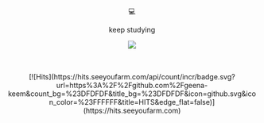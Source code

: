 <div align="center"> 💻
  
  keep studying<br />
  <p align="center"><img src="https://img.shields.io/badge/Typescript-blue?style=flat-square&logo=TypeScript&logoColor=white"/></a></p>
  <br /><br />
[![Hits](https://hits.seeyoufarm.com/api/count/incr/badge.svg?url=https%3A%2F%2Fgithub.com%2Fgeena-keem&count_bg=%23DFDFDF&title_bg=%23DFDFDF&icon=github.svg&icon_color=%23FFFFFF&title=HITS&edge_flat=false)](https://hits.seeyoufarm.com)

<!--
**geena-keem/geena-keem** is a ✨ _special_ ✨ repository because its `README.md` (this file) appears on your GitHub profile.

Here are some ideas to get you started:

- 🔭 I’m currently working on ...
- 🌱 I’m currently learning ...
- 👯 I’m looking to collaborate on ...
- 🤔 I’m looking for help with ...
- 💬 Ask me about ...
- 📫 How to reach me: ...
- 😄 Pronouns: ...
- ⚡ Fun fact: ...
-->

